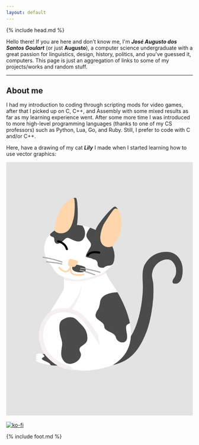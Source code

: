 ```yaml
---
layout: default
---
```


{% include head.md %}

Hello there! If you are here and don't know me, I'm **_José Augusto dos Santos Goulart_** (or just **Augusto**), a computer science undergraduate with a great passion for linguistics, design, history, politics, and you've guessed it, computers. This page is just an aggregation of links to some of my projects/works and random stuff.

<hr>

## About me

I had my introduction to coding through scripting mods for video games, after that I picked up on C, C++, and Assembly with some mixed results as far as my learning experience went. After some more time I was introduced to more high-level programming languages (thanks to one of my CS professors) such as Python, Lua, Go, and Ruby. Still, I prefer to code with C and/or C++.

Here, have a drawing of my cat **_Lily_** I made when I started learning how to use vector graphics:

<img class="cat" src="assets/img/lily.png" alt="My cat">

[![ko-fi](https://ko-fi.com/img/githubbutton_sm.svg)](https://ko-fi.com/W7W41F3V8)

{% include foot.md %}
